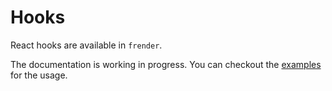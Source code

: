 # Hooks

React hooks are available in `frender`.

<!-- TODO: hooks docs -->
The documentation is working in progress. You can checkout the [examples](https://github.com/frender-rs/frender/blob/alpha/examples/counter/src/my_counter.rs) for the usage.
